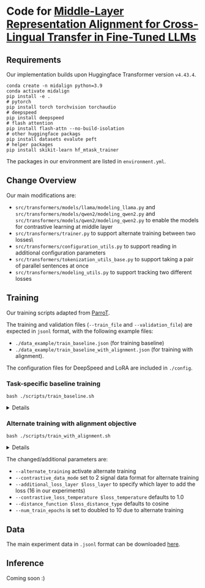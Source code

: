 # Code for [Middle-Layer Representation Alignment for Cross-Lingual Transfer in Fine-Tuned LLMs](https://arxiv.org/pdf/2502.14830)

## Requirements

Our implementation builds upon Huggingface Transformer version `v4.43.4`.

```shell
conda create -n midalign python=3.9
conda activate midalign
pip install -e .
# pytorch
pip install torch torchvision torchaudio
# deepspeed
pip install deepspeed
# flash attention
pip install flash-attn --no-build-isolation
# other huggingface packags
pip install datasets evalute peft
# helper packages
pip install skikit-learn hf_mtask_trainer 
```

The packages in our environment are listed in `environment.yml`.

## Change Overview

Our main modifications are:
 * `src/transformers/models/llama/modeling_llama.py` and `src/transformers/models/qwen2/modeling_qwen2.py` and `src/transformers/models/qwen2/modeling_qwen2.py` to enable the models for contrastive learning at middle layer
 * `src/transformers/trainer.py` to support alternate training between two losses\
 * `src/transformers/configuration_utils.py` to support reading in additional configuration parameters
 * `src/transformers/tokenization_utils_base.py` to support taking a pair of parallel sentences at once
 * `src/transformers/modeling_utils.py` to support tracking two different losses 

## Training 

Our training scripts adapted from [ParroT](https://github.com/wxjiao/ParroT).

The training and validation files (`--train_file` and `--validation_file`) are expected in `jsonl` format, 
with the following example files:
* `./data_example/train_baseline.json` (for training baseline)
* `./data_example/train_baseline_with_alignment.json` (for training with alignment).

The configuration files for DeepSpeed and LoRA are included in `./config`.

### Task-specific baseline training
```shell
bash ./scripts/train_baseline.sh
```
<details>

```shell
#!/bin/bash
export NCCL_DEBUG=INFO
#export NCCL_SOCKET_IFNAME=#eno2np1 #eth1
export NCCL_IB_GID_INDEX=3
export NCCL_IB_SL=3
export NCCL_NET_GDR_READ=1

export MASTER_ADDR="${CHIEF_IP:=localhost}"
export MASTER_PORT="${MASTER_PORT:=29501}"

module load compiler/gnu/12
module load devel/cuda/12.0

HOST_NUM=1
INDEX=0

model_path="meta-llama/Meta-Llama-3-8B-Instruct"
train_files="./data_example/train_baseline.json" # replace by actual training data
valid_files="./data_example/train_baseline.json" # replace by actual validation data
train_bsz=32
eval_bsz=32
gradient_accumulation_steps=4
lora_config="./config/lora_config.json"
LR="5e-4"
OUTDIR="./test_run_outputs"
nproc_per_node=1 # number of GPUs used in training


torchrun --nnodes $HOST_NUM --node_rank $INDEX --nproc_per_node $nproc_per_node \
    --master_addr $MASTER_ADDR --master_port $MASTER_PORT  \
    ./scripts/run_clm_lora.py \
    --deepspeed ./config/deepspeed_config.json \
    --bf16 True \
    --bf16_full_eval True \
    --model_name_or_path ${model_path} \
    --train_file $train_files \
    --validation_file $valid_files \
    --use_lora True \
    --lora_config $lora_config \
    --torch_dtype bfloat16 \
    --preprocessing_num_workers 16 \
    --dataloader_num_workers 2 \
    --dataloader_pin_memory True \
    --per_device_train_batch_size $train_bsz \
    --per_device_eval_batch_size $eval_bsz \
    --gradient_accumulation_steps $gradient_accumulation_steps \
    --num_train_epochs 5 \
    --save_strategy "steps" \
    --save_steps 200 \
    --save_total_limit 1 \
    --learning_rate $LR \
    --weight_decay 0. \
    --warmup_ratio 0.03 \
    --lr_scheduler_type "inverse_sqrt" \
    --logging_steps 10 \
    --block_size 2048 \
    --do_train \
    --eval_strategy "steps" \
    --eval_steps 200 \
    --eval_on_start \
    --streaming \
    --ddp_timeout 3600 \
    --seed 1 \
    --gradient_checkpointing True \
    --load_best_model_at_end True \
    --metric_for_best_model "eval_loss" \
    --patience 5 \
    --output_dir $OUTDIR \
    --disable_tqdm True --overwrite_output_dir 2>&1  | tee -a $OUTDIR/train.log
```
</details>

### Alternate training with alignment objective
```shell
bash ./scripts/train_with_alignment.sh
```

<details>

```shell
#!/bin/bash
export NCCL_DEBUG=INFO
#export NCCL_SOCKET_IFNAME=#eno2np1 #eth1
export NCCL_IB_GID_INDEX=3
export NCCL_IB_SL=3
export NCCL_NET_GDR_READ=1

export MASTER_ADDR="${CHIEF_IP:=localhost}"
export MASTER_PORT="${MASTER_PORT:=29501}"

module load compiler/gnu/12
module load devel/cuda/12.0

HOST_NUM=1
INDEX=0

model_path="meta-llama/Meta-Llama-3-8B-Instruct"
train_files="./data_example/train_baseline.json" # replace by actual training data
valid_files="./data_example/train_baseline.json" # replace by actual validation data
train_bsz=32
eval_bsz=32
gradient_accumulation_steps=4
lora_config="./config/lora_config.json"
LR="5e-4"
OUTDIR="./test_run_outputs"
nproc_per_node=1 # number of GPUs used in training
loss_layer=16
loss_temperature=0.1
loss_distance_type="cosine"


torchrun --nnodes $HOST_NUM --node_rank $INDEX --nproc_per_node $nproc_per_node \
    --master_addr $MASTER_ADDR --master_port $MASTER_PORT  \
    ${train_path} \
    --deepspeed ./config/deepspeed_config.json \
    --bf16 True \
    --bf16_full_eval True \
    --model_name_or_path ${model_path} \
    --train_file $train_files \
    --validation_file $valid_files \
    --use_lora True \
    --lora_config ./config/lora_config.json \
    --torch_dtype bfloat16 \
    --preprocessing_num_workers 16 \
    --dataloader_num_workers 1 \
    --dataloader_pin_memory True \
    --per_device_train_batch_size $train_bsz \
    --per_device_eval_batch_size $eval_bsz \
    --gradient_accumulation_steps $gradient_accumulation_steps \
    --num_train_epochs 10 \
    --save_strategy "steps" \
    --save_steps 200 \
    --save_total_limit 2 \
    --learning_rate $LR \
    --weight_decay 0. \
    --warmup_ratio 0.03 \
    --lr_scheduler_type "inverse_sqrt" \
    --logging_steps 10 \
    --block_size 2048 \
    --do_train \
    --eval_strategy "steps" \
    --eval_steps 200 \
    --streaming \
    --ddp_timeout 3600 \
    --seed 1 \
    --gradient_checkpointing True \
    --load_best_model_at_end True \
    --metric_for_best_model "eval_loss" \
    --patience 5 \
    --output_dir $OUTDIR \
    --contrastive_data_mode 2 \
    --additional_loss_layer $loss_layer \
    --contrastive_loss_temperature $loss_temperature \
    --distance_function $loss_distance_type \
    --alternate_training \
    --disable_tqdm True --overwrite_output_dir 2>&1  | tee -a $OUTDIR/train.log
```

</details>

The changed/additional parameters are:
* `--alternate_training` activate alternate training
* `--contrastive_data_mode` set to 2 signal data format for alternate training
* `--additional_loss_layer $loss_layer` to specify which layer to add the loss (16 in our experiments)
* `--contrastive_loss_temperature $loss_temperature` defaults to 1.0
* `--distance_function $loss_distance_type` defaults to cosine 
* `--num_train_epochs` is set to doubled to 10 due to alternate training

## Data
The main experiment data in `.jsonl` format can be downloaded [here](https://bwsyncandshare.kit.edu/s/EDo3k3mibyejq6H).

## Inference
Coming soon :)
